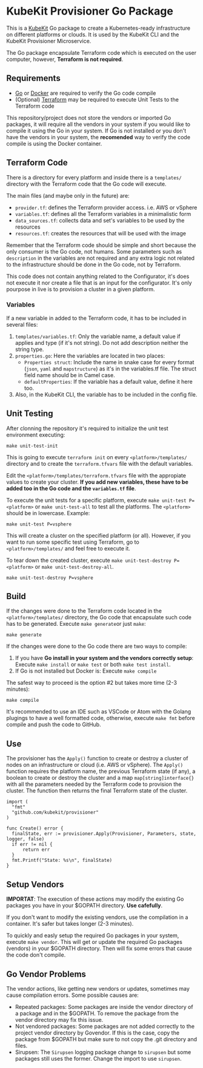 # KubeKit Provisioner Go Package

This is a [KubeKit](https://kubekit.dev)
Go package to create a Kubernetes-ready infrastructure on different platforms or clouds. It is used by the KubeKit CLI and the KubeKit Provisioner Microservice.

The Go package encapsulate Terraform code which is executed on the user computer, however, **Terraform is not required**.

## Requirements

* [Go](https://golang.org/doc/install) or [Docker](https://docs.docker.com/install/) are required to verify the Go code compile
* (Optional) [Terraform](https://www.terraform.io/intro/getting-started/install.html) may be required to execute Unit Tests to the Terraform code

This repository/project does not store the vendors or imported Go packages, it will require all the vendors in your system if you would like to compile it using the Go in your system. If Go is not installed or you don't have the vendors in your system, the **recomended** way to verify the code compile is using the Docker container.

## Terraform Code

There is a directory for every platform and inside there is a `templates/` directory with the Terraform code that the Go code will execute.

The main files (and maybe only in the future) are:

* `provider.tf`: defines the Terraform provider access. i.e. AWS or vSphere
* `variables.tf`: defines all the Terraform variables in a minimalistic form
* `data_sources.tf`: collects data and set's variables to be used by the resources
* `resources.tf`: creates the resources that will be used with the image

Remember that the Terraform code should be simple and short because the only consumer is the Go code, not humans. Some parameters such as `description` in the variables are not required and any extra logic not related to the infrastructure should be done in the Go code, not by Terraform.

This code does not contain anything related to the Configurator, it's does not execute it nor create a file that is an input for the configurator. It's only pourpose in live is to provision a cluster in a given platform.

### Variables

If a new variable in added to the Terraform code, it has to be included in several files:

1. `templates/variables.tf`: Only the variable name, a default value if applies and type (if it's not string). Do not add description neither the string type.
2. `properties.go`: Here the variables are located in two places:
    * `Properties struct`: Include the name in snake case for every format (`json`, `yaml` and `mapstructure`) as it's in the variables.tf file. The struct field name should be in Camel case.
    * `defaultProperties`: If the variable has a default value, define it here too.
3. Also, in the KubeKit CLI, the variable has to be included in the config file.

## Unit Testing

After clonning the repository it's required to initialize the unit test environment executing:

    make unit-test-init

This is going to execute `terraform init` on every `<platform>/templates/` directory and to create the `terraform.tfvars` file with the default variables.

Edit the `<platform>/templates/terraform.tfvars` file with the appropiate values to create your cluster. **If you add new variables, these have to be added too in the Go code and the `variables.tf` file**.

To execute the unit tests for a specific platform, execute `make unit-test P=<platform>` or `make unit-test-all` to test all the platforms. The `<platform>` should be in lowercase. Example:

    make unit-test P=vsphere

This will create a cluster on the specified platform (or all). However, if you want to run some specific test using Terraform, go to `<platform>/templates/` and feel free to execute it.

To tear down the created cluster, execute `make unit-test-destroy P=<platform>` or `make unit-test-destroy-all`.

    make unit-test-destroy P=vsphere

## Build

If the changes were done to the Terraform code located in the `<platform>/templates/` directory, the Go code that encapsulate such code has to be generated. Execute `make generate`or just `make`:

    make generate

If the changes were done to the Go code there are two ways to compile:

1. If you have **Go install in your system and the vendors correctly setup**: Execute `make install` or `make test` or both `make test install`.
2. If Go is not installed but Docker is: Execute `make compile`

The safest way to proceed is the option #2 but takes more time (2-3 minutes):

    make compile

It's recommended to use an IDE such as VSCode or Atom with the Golang plugings to have a well formatted code, otherwise, execute `make fmt` before compile and push the code to GitHub.

## Use

The provisioner has the `Apply()` function to create or destroy a cluster of nodes on an infrastructure or cloud (i.e. AWS or vSphere). The `Apply()` function requires the platform name, the previous Terraform state (if any), a boolean to create or destroy the cluster and a map `map[string]interface{}` with all the parameters needed by the Terraform code to provision the cluster. The function then returns the final Terraform state of the cluster.

    import (
      "fmt"
      "github.com/kubekit/provisioner"
    )

    func Create() error {
      finalState, err := provisioner.Apply(Provisioner, Parameters, state, logger, false)
      if err != nil {
          return err
      }
      fmt.Printf("State: %s\n", finalState)
    }

## Setup Vendors

**IMPORTAT**: The execution of these actions may modify the existing Go packages you have in your $GOPATH directory. **Use cafefully**.

If you don't want to modify the existing vendors, use the compilation in a container. It's safer but takes longer (2-3 minutes).

To quickly and easly setup the required Go packages in your system, execute `make vendor`. This will get or update the required Go packages (vendors) in your $GOPATH directory. Then will fix some errors that cause the code don't compile.

## Go Vendor Problems

The vendor actions, like getting new vendors or updates, sometimes may cause compilation errors. Some possible causes are:

* Repeated packages: Some packages are inside the vendor directory of a package and in the $GOPATH. To remove the package from the vendor directory may fix this issue.
* Not vendored packages: Some packages are not added correctly to the project vendor directory by Govendor. If this is the case, copy the package from $GOPATH but make sure to not copy the .git directory and files.
* Sirupsen: The `Sirupsen` logging package change to `sirupsen` but some packages still uses the former. Change the import to use `sirupsen`.
